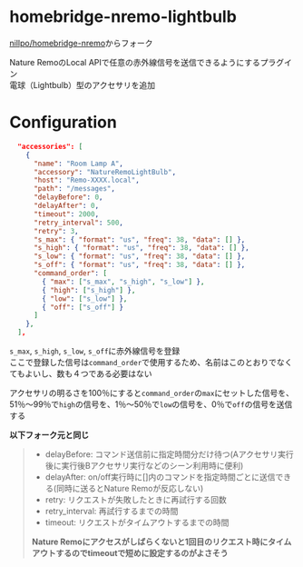 # homebridge-nremo-lightbulb
[nillpo/homebridge-nremo](https://github.com/nillpo/homebridge-nremo)からフォーク
                          
Nature RemoのLocal APIで任意の赤外線信号を送信できるようにするプラグイン  
電球（Lightbulb）型のアクセサリを追加

# Configuration
```JSON
  "accessories": [
    {
      "name": "Room Lamp A",
      "accessory": "NatureRemoLightBulb",
      "host": "Remo-XXXX.local",
      "path": "/messages",
      "delayBefore": 0,
      "delayAfter": 0,
      "timeout": 2000,
      "retry_interval": 500,
      "retry": 3,
      "s_max": { "format": "us", "freq": 38, "data": [] },
      "s_high": { "format": "us", "freq": 38, "data": [] },
      "s_low": { "format": "us", "freq": 38, "data": [] },
      "s_off": { "format": "us", "freq": 38, "data": [] },
      "command_order": [
        { "max": ["s_max", "s_high", "s_low"] },
        { "high": ["s_high"] },
        { "low": ["s_low"] },
        { "off": ["s_off"] }
      ]
    },
  ],
```

`s_max`, `s_high`, `s_low`, `s_off`に赤外線信号を登録  
ここで登録した信号は`command_order`で使用するため、名前はこのとおりでなくてもよいし、数も４つである必要はない  

アクセサリの明るさを100％にすると`command_order`の`max`にセットした信号を、51％～99％で`high`の信号を、1％～50％で`low`の信号を、0％で`off`の信号を送信する  

**以下フォーク元と同じ**  
>* delayBefore: コマンド送信前に指定時間分だけ待つ(Aアクセサリ実行後に実行後Bアクセサリ実行などのシーン利用時に便利)
>* delayAfter: on/off実行時に[]内のコマンドを指定時間ごとに送信できる(同時に送るとNature Remoが反応しない)
>* retry: リクエストが失敗したときに再試行する回数
>* retry_interval: 再試行するまでの時間
>* timeout: リクエストがタイムアウトするまでの時間
>
>**Nature Remoにアクセスがしばらくないと1回目のリクエスト時にタイムアウトするのでtimeoutで短めに設定するのがよさそう**
